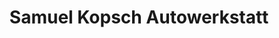 ---
title: "Samuel Kopsch Autowerkstatt"
url: /wittenberg/samuel-kopsch-autowerkstatt/
shop: Autowerkstatt
---